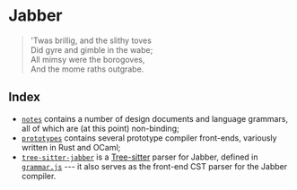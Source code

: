 # Jabber

> 'Twas brillig, and the slithy toves  
> Did gyre and gimble in the wabe;  
> All mimsy were the borogoves,  
> And the mome raths outgrabe.  

## Index
- [`notes`](notes/) contains a number of design documents and language grammars, all of which are (at this point) non-binding;
- [`prototypes`](prototypes/) contains several prototype compiler front-ends, variously written in Rust and OCaml;
- [`tree-sitter-jabber`](tree-sitter-jabber/) is a [Tree-sitter](https://tree-sitter.github.io/tree-sitter/) parser for Jabber, defined in [`grammar.js`](tree-sitter-jabber/grammar.js) --- it also serves as the front-end CST parser for the Jabber compiler.
